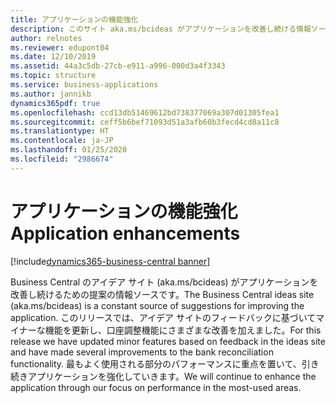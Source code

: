 ```yaml
---
title: アプリケーションの機能強化
description: このサイト aka.ms/bcideas がアプリケーションを改善し続ける情報ソースです。 このリリースでは、アイデア サイトのフィードバックに基づいてマイナーな機能を更新し、口座調整機能にさまざまな改善を加えました。
author: relnotes
ms.reviewer: edupont04
ms.date: 12/10/2019
ms.assetid: 44a3c5db-27cb-e911-a996-000d3a4f3343
ms.topic: structure
ms.service: business-applications
ms.author: jannikb
dynamics365pdf: true
ms.openlocfilehash: ccd13db51469612bd738377069a307d01305fea1
ms.sourcegitcommit: ceff5b6bef71093d51a3afb60b3fecd4cd8a11c8
ms.translationtype: HT
ms.contentlocale: ja-JP
ms.lasthandoff: 01/25/2020
ms.locfileid: "2986674"
---
```

# <a name="application-enhancements"></a><span data-ttu-id="625f7-104">アプリケーションの機能強化</span><span class="sxs-lookup"><span data-stu-id="625f7-104">Application enhancements</span></span>

[!include[dynamics365-business-central banner](../includes/dynamics365-business-central.md)]

<!--structure start-->
<span data-ttu-id="625f7-105">Business Central のアイデア サイト (aka.ms/bcideas) がアプリケーションを改善し続けるための提案の情報ソースです。</span><span class="sxs-lookup"><span data-stu-id="625f7-105">The Business Central ideas site (aka.ms/bcideas) is a constant source of suggestions for improving the application.</span></span> <span data-ttu-id="625f7-106">このリリースでは、アイデア サイトのフィードバックに基づいてマイナーな機能を更新し、口座調整機能にさまざまな改善を加えました。</span><span class="sxs-lookup"><span data-stu-id="625f7-106">For this release we have updated minor features based on feedback in the ideas site and have made several improvements to the bank reconciliation functionality.</span></span> <span data-ttu-id="625f7-107">最もよく使用される部分のパフォーマンスに重点を置いて、引き続きアプリケーションを強化していきます。</span><span class="sxs-lookup"><span data-stu-id="625f7-107">We will continue to enhance the application through our focus on performance in the most-used areas.</span></span>

<!--structure end-->




